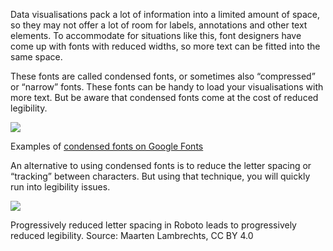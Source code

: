 Data visualisations pack a lot of information into a limited amount of space, so they may not offer a lot of room for labels, annotations and other text elements. To accommodate for situations like this, font designers have come up with fonts with reduced widths, so more text can be fitted into the same space.

These fonts are called condensed fonts, or sometimes also “compressed” or “narrow” fonts. These fonts can be handy to load your visualisations with more text. But be aware that condensed fonts come at the cost of reduced legibility.

![ ](Typography%20and%20the%20design%20of%20text%20elements%203d739b7b83f2405290637ce3d7a4a814/condensed.png)

Examples of [condensed fonts on Google Fonts](https://fonts.google.com/?query=condensed)

An alternative to using condensed fonts is to reduce the letter spacing or “tracking” between characters. But using that technique, you will quickly run into legibility issues.

![ ](Typography%20and%20the%20design%20of%20text%20elements%203d739b7b83f2405290637ce3d7a4a814/letter-spacing2x.png)

Progressively reduced letter spacing in Roboto leads to progressively reduced legibility. Source: Maarten Lambrechts, CC BY 4.0